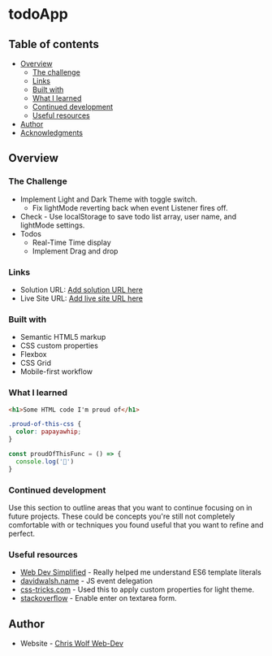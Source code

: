 # todoApp
## Table of contents

- [Overview](#overview)
  - [The challenge](#the-challenge)
  - [Links](#links)
  - [Built with](#built-with)
  - [What I learned](#what-i-learned)
  - [Continued development](#continued-development)
  - [Useful resources](#useful-resources)
- [Author](#author)
- [Acknowledgments](#acknowledgments)

## Overview

### The Challenge

- Implement Light and Dark Theme with toggle switch.
  - Fix lightMode reverting back when event Listener fires off.
- Check - Use localStorage to save todo list array, user name, and lightMode settings.
- Todos
  - Real-Time Time display
  - Implement Drag and drop

### Links

- Solution URL: [Add solution URL here](https://your-solution-url.com)
- Live Site URL: [Add live site URL here](https://your-live-site-url.com)

### Built with

- Semantic HTML5 markup
- CSS custom properties
- Flexbox
- CSS Grid
- Mobile-first workflow

### What I learned

```html
<h1>Some HTML code I'm proud of</h1>
```
```css
.proud-of-this-css {
  color: papayawhip;
}
```
```js
const proudOfThisFunc = () => {
  console.log('🎉')
}
```

### Continued development

Use this section to outline areas that you want to continue focusing on in future projects. These could be concepts you're still not completely comfortable with or techniques you found useful that you want to refine and perfect.


### Useful resources

- [Web Dev Simplified](https://blog.webdevsimplified.com/2020-03/tagged-template-literals/) - Really helped me understand ES6 template literals
- [davidwalsh.name](https://davidwalsh.name/event-delegate) - JS event delegation
- [css-tricks.com](https://css-tricks.com/a-complete-guide-to-dark-mode-on-the-web/#using-custom-properties) - Used this to apply custom properties for light theme.
- [stackoverflow](https://stackoverflow.com/questions/8934088/how-to-make-enter-key-in-a-textarea-submit-a-form/36413924) - Enable enter on textarea form.

## Author

- Website - [Chris Wolf Web-Dev](https://christopherrc819.github.io/)
